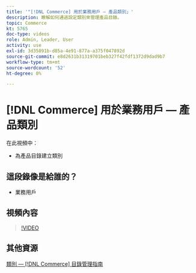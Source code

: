 ```yaml
---
title: '"[!DNL Commerce] 用於業務用戶 — 產品類別」'
description: 瞭解如何通過設定類別來管理產品目錄。
topic: Commerce
kt: 5765
doc-type: videos
role: Admin, Leader, User
activity: use
exl-id: 3d35891b-d85a-4e91-877a-a375f047892d
source-git-commit: e8d2631b31319701beb327f42fdf1372d9dad9b7
workflow-type: tm+mt
source-wordcount: '52'
ht-degree: 0%

---
```


# [!DNL Commerce] 用於業務用戶 — 產品類別

在此視頻中：

- 為產品目錄建立類別

## 這段錄像是給誰的？

- 業務用戶

## 視頻內容

>[!VIDEO](https://video.tv.adobe.com/v/35950?quality=12&learn=on)

## 其他資源

[類別 —  [!DNL Commerce] 目錄管理指南](https://experienceleague.adobe.com/docs/commerce-admin/catalog/categories/categories.html)
